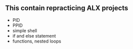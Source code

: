 ## This contain repracticing ALX projects

* PID
* PPID
* simple shell
* if and else statement
* functions, nested loops